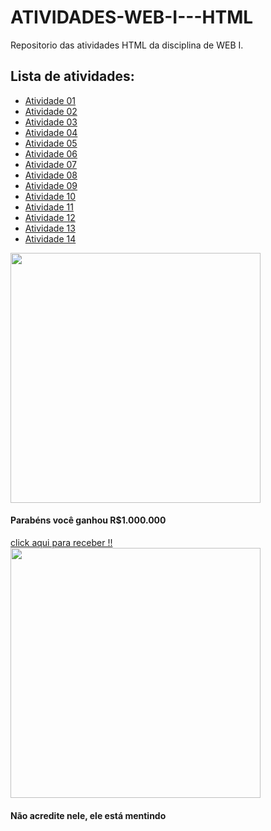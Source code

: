 # ATIVIDADES-WEB-I---HTML
Repositorio das atividades HTML da disciplina de WEB I.

## Lista de atividades:
- [Atividade 01](Atividade1.html)
- [Atividade 02](Atividade2.html)
- [Atividade 03](Atividade3.html)
- [Atividade 04](Atividade4.html)
- [Atividade 05](Atividade5.html)
- [Atividade 06](Atividade6.html)
- [Atividade 07](Atividade7.html)
- [Atividade 08](Atividade8.html)
- [Atividade 09](Atividade9.html)
- [Atividade 10](Atividade10.html)
- [Atividade 11](Atividade11.html)
- [Atividade 12](Atividade12.html)
- [Atividade 13](Atividade13.html)
- [Atividade 14](Atividade14.html)

<img src = "https://fdr.com.br/wp-content/uploads/2023/01/economia-brasil-presidente-lula-pt-financas-bolsa-politica-mercado-fdr.jpg" width = "400">
<h4>Parabéns você ganhou R$1.000.000  </h4><nav><a href = "https://jogodotigrinho.com.br">click aqui para receber !!</a></nav>
<img src = "https://www.pragmatismopolitico.com.br/wp-content/uploads/2018/10/voto-em-bolsonaro-ha-raiva-e-tristeza-mostra-datafolha.jpg" width = "400">
<h4>Não acredite nele, ele está mentindo</h4>
